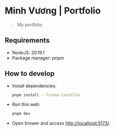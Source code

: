 # Minh Vương | Portfolio

> My portfolio

## Requirements

- NodeJS: 20.19.1
- Package manager: pnpm

## How to develop

- Install dependencies:

  ```bash
  pnpm install --frozen-lockfile
  ```

- Run this web:

  ```bash
  pnpm dev
  ```

- Open brower and access [http://localhost:5173/](http://localhost:5173/).
